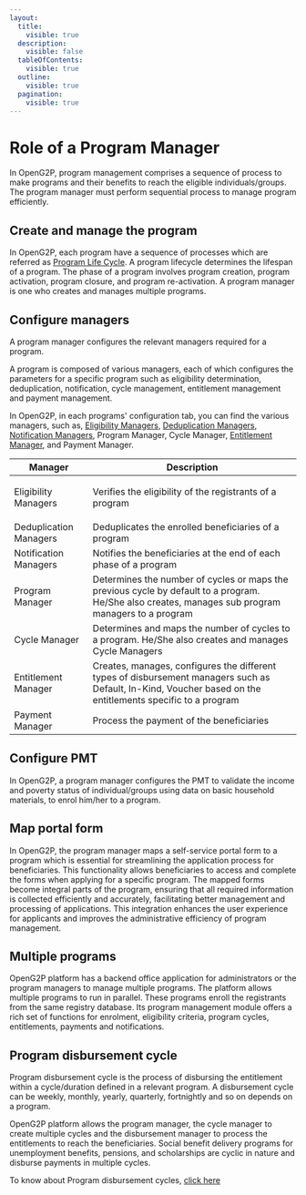 ```yaml
---
layout:
  title:
    visible: true
  description:
    visible: false
  tableOfContents:
    visible: true
  outline:
    visible: true
  pagination:
    visible: true
---
```


# Role of a Program Manager

In OpenG2P, program management comprises a sequence of process to make programs and their benefits to reach the eligible individuals/groups. The program manager must perform sequential process to manage program efficiently.

## Create and manage the program

In OpenG2P, each program have a sequence of processes which are referred as [Program Life Cycle](program-life-cycle.md). A program lifecycle determines the lifespan of a program.  The phase of a program involves program creation, program activation, program closure, and program re-activation. A program manager is one who creates and manages multiple programs.

## Configure managers

A program manager configures the relevant managers required for a program.

A program is composed of various managers, each of which configures the parameters for a specific program such as eligibility determination, deduplication, notification, cycle management, entitlement management and payment management.&#x20;

In OpenG2P, in each programs' configuration tab, you can find the various managers, such as, [Eligibility Managers](../eligibility/), [Deduplication Managers](../deduplication.md), [Notification Managers](../notifications/), Program Manager, Cycle Manager, [Entitlement Manager](../entitlement/), and Payment Manager.

| Manager                             | Description                                                                                                                                                 |
| ----------------------------------- | ----------------------------------------------------------------------------------------------------------------------------------------------------------- |
| <p></p><p>Eligibility Managers </p> | Verifies the eligibility of the registrants of a program                                                                                                    |
| Deduplication Managers              | Deduplicates the enrolled beneficiaries of a program                                                                                                        |
| Notification Managers               | Notifies the beneficiaries at the end of each phase of a program                                                                                            |
| Program Manager                     | Determines the number of cycles or maps the previous cycle  by default to a program. He/She also creates, manages sub program managers to a program         |
| Cycle Manager                       | Determines and maps the number of cycles to a program. He/She also creates and manages Cycle Managers                                                       |
| Entitlement Manager                 | Creates, manages, configures the different types of disbursement managers such as Default, In-Kind, Voucher based on the entitlements specific to a program |
| Payment Manager                     | Process the payment of the beneficiaries                                                                                                                    |

## Configure PMT

In OpenG2P, a program manager configures the PMT to validate the income and poverty status of individual/groups using data on basic household materials, to enrol him/her to a program.

## Map portal form

In OpenG2P, the program manager maps a self-service portal form to a program which is essential for streamlining the application process for beneficiaries. This functionality allows beneficiaries to access and complete the forms when applying for a specific program. The mapped forms become integral parts of the program, ensuring that all required information is collected efficiently and accurately, facilitating better management and processing of applications. This integration enhances the user experience for applicants and improves the administrative efficiency of program management. &#x20;

## Multiple programs

OpenG2P platform has a backend office application for administrators or the program managers to manage multiple programs. The platform allows multiple programs to run in parallel. These programs enroll the registrants from the same registry database. Its program management module offers a rich set of functions for enrolment, eligibility criteria, program cycles, entitlements, payments and notifications.

## Program disbursement cycle&#x20;

Program disbursement cycle is the process of disbursing the entitlement within a cycle/duration defined in a relevant program. A disbursement cycle can be weekly, monthly, yearly, quarterly, fortnightly and so on depends on a program.

OpenG2P platform allows the program manager, the cycle manager to create multiple cycles and the disbursement manager to process the entitlements to reach the beneficiaries. Social benefit delivery programs for unemployment benefits, pensions, and scholarships are cyclic in nature and disburse payments in multiple cycles.

To know about Program disbursement cycles, [click here](../program-disbursement-cycles.md)
